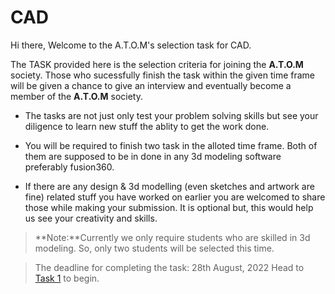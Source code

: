 # CAD

Hi there, Welcome to the A.T.O.M's selection task for CAD. 

The TASK provided here is the selection criteria for joining the **A.T.O.M** society. Those who sucessfully finish the task within the given time frame will be given a chance to give an interview and eventually become a member of the **A.T.O.M** society.

- The tasks are not just only test your problem solving skills but see your diligence to learn new stuff the ablity to get the work done.

- You will be required to finish two task in the alloted time frame. Both of them are supposed to be in done in any 3d modeling software preferably fusion360.

- If there are any design & 3d modelling (even sketches and artwork are fine) related stuff you have worked on earlier you are welcomed to share those while making your submission. It is optional but, this would help us see your creativity and skills.


> **Note:**Currently we only require students who are skilled in 3d modeling. So, only two students will be selected this time.


> The deadline for completing the task: 28th August, 2022
Head to [Task 1](./cad_task1.md) to begin.
